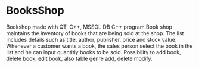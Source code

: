 # BooksShop
Bookshop made with QT, C++, MSSQL DB 
C++ program Book shop maintains the inventory of books that are being sold at the shop. The list includes details such as title, author, publisher, price and stock value. Whenever a customer wants a book, the sales person select the book in the list and he can input quantitiy books to be sold.
Possibility to add book, delete book, edit book, also table genre add, delete modify.
